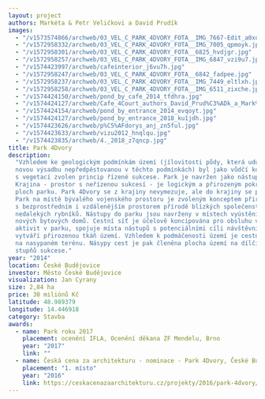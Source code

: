 ```yaml
---
layout: project
authors: Markéta & Petr Veličkovi a David Prudík
images:
  - "/v1573574866/archweb/03_VEL_C_PARK_4DVORY_FOTA__IMG_7667-Edit_a0xquo.jpg"
  - "/v1572958332/archweb/03_VEL_C_PARK_4DVORY_FOTA__IMG_7005_qpmoyk.jpg"
  - "/v1572958301/archweb/03_VEL_C_PARK_4DVORY_FOTA__6825_hvdjgr.jpg"
  - "/v1572958257/archweb/03_VEL_C_PARK_4DVORY_FOTA__IMG_6847_vzi9u7.jpg"
  - "/v1574423997/archweb/cafeinterior_j6vu7h.jpg"
  - "/v1572958247/archweb/03_VEL_C_PARK_4DVORY_FOTA__6842_fadpee.jpg"
  - "/v1572958237/archweb/03_VEL_C_PARK_4DVORY_FOTA__IMG_7449_eltlxh.jpg"
  - "/v1572958258/archweb/03_VEL_C_PARK_4DVORY_FOTA__IMG_6511_zixche.jpg"
  - "/v1574424150/archweb/pond_by_cafe_2014_tfdhra.jpg"
  - "/v1574424127/archweb/Cafe_4Court_authors_David_Prud%C3%ADk_a_Mark%C3%A9ta_a_Petr_Veli%C4%8Dkovi_kfzbrk.jpg"
  - "/v1574424154/archweb/pond_by_entrance_2014_evqoyt.jpg"
  - "/v1574424127/archweb/pond_by_entrance_2018_ku1jdh.jpg"
  - "/v1574423626/archweb/p%C5%AFdorys_anj_zn5ful.jpg"
  - "/v1574423633/archweb/vizu2012_hnqlqu.jpg"
  - "/v1574423835/archweb/4._2018_z7qncp.jpg"
title: Park 4Dvory
description:
  "Vzhledem ke geologickým podmínkám území (jílovitosti půdy, která udusí
  novou výsadbu nepředpěstovanou v těchto podmínkách) byl jako vůdčí koncept práce
  s vegetací zvolen princip řízené sukcese. Park je navržen jako nástup do krajiny.
  Krajina - prostor s neřízenou sukcesí - je logickým a přirozeným pokračováním sukcesních
  ploch parku. Park 4Dvory se z krajiny nevymezuje, ale do krajiny se postupně „noří“.
  Park na místě bývalého vojenského prostoru je zvoleným konceptem přirozeně propojen
  s bezprostředním i vzdálenějším prostorem přírodě blízkých společenstev i ekosystémem
  nedalekých rybníků. Nástupy do parku jsou navrženy v místech vyústění ulic budoucích
  nových bytových domů. Cestní síť je účelově koncipována pro obsluhu všech potřebných
  aktivit v parku, spojuje místa nástupů s potenciálními cíli návštěvníků parku a
  vytváří přirozenou tkáň území. Vzhledem k podmáčenosti území je cestní síť založena
  na nasypaném terénu. Násypy cest je pak členěna plocha území na dílčí plochy jednotlivých
  stupňů sukcese."
year: "2014"
location: České Budějovice
investor: Město České Budějovice
visualization: Jan Cyrany
size: 2,84 ha
price: 30 miliónů Kč
latitude: 48.989379
longitude: 14.446918
category: Stavba
awards:
  - name: Park roku 2017
    placement: ocenění IFLA, Ocenění děkana ZF Mendelu, Brno
    year: "2017"
    link: ""
  - name: Česká cena za architekturu - nominace - Park 4Dvory, České Budějovice
    placement: "1. místo"
    year: "2016"
    link: https://ceskacenazaarchitekturu.cz/projekty/2016/park-4dvory/
---
```

